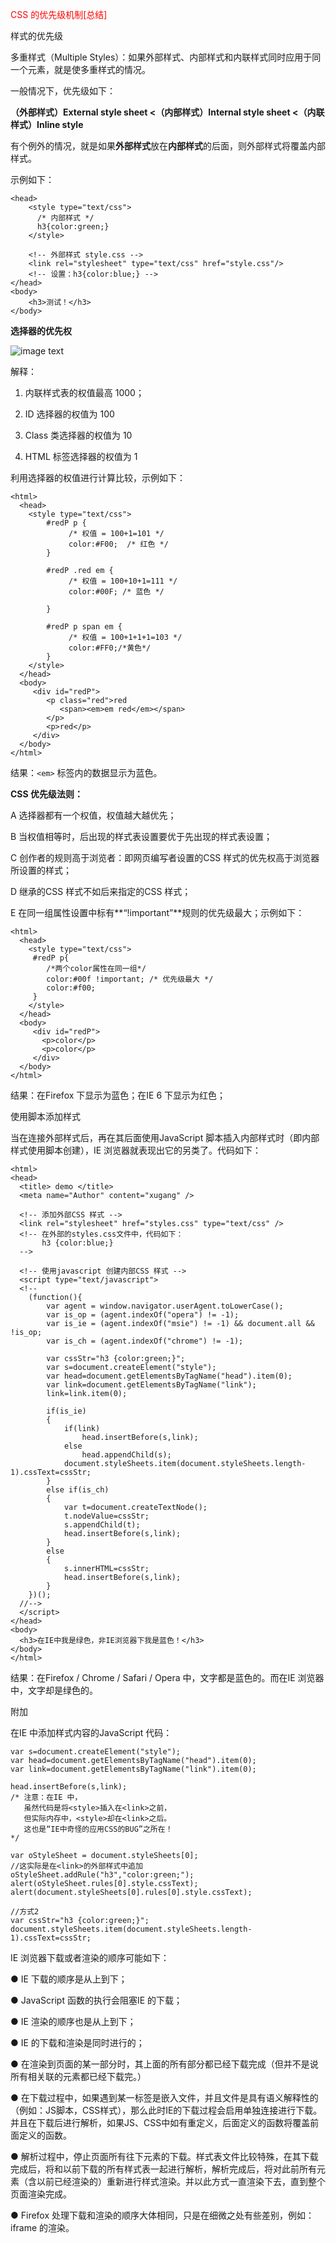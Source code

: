 <font color=red>CSS 的优先级机制[总结]</font>
 

样式的优先级

多重样式（Multiple Styles）：如果外部样式、内部样式和内联样式同时应用于同一个元素，就是使多重样式的情况。

一般情况下，优先级如下：

**（外部样式）External style sheet <（内部样式）Internal style sheet <（内联样式）Inline style**

 

有个例外的情况，就是如果**外部样式**放在**内部样式**的后面，则外部样式将覆盖内部样式。

示例如下：
````
<head>
    <style type="text/css">
      /* 内部样式 */
      h3{color:green;}
    </style>
 
    <!-- 外部样式 style.css -->
    <link rel="stylesheet" type="text/css" href="style.css"/>
    <!-- 设置：h3{color:blue;} -->
</head>
<body>
    <h3>测试！</h3>
</body>
 ````

**选择器的优先权**

 
![image text](https://raw.githubusercontent.com/VillaZhang/img-folder/master/CSS-Priority.png)

 

解释：

1.  内联样式表的权值最高 1000；

2.  ID 选择器的权值为 100

3.  Class 类选择器的权值为 10

4.  HTML 标签选择器的权值为 1

 

利用选择器的权值进行计算比较，示例如下：
````
<html>
  <head>
    <style type="text/css">
        #redP p {
             /* 权值 = 100+1=101 */
             color:#F00;  /* 红色 */
        }
 
        #redP .red em {
             /* 权值 = 100+10+1=111 */
             color:#00F; /* 蓝色 */
 
        }
 
        #redP p span em {
             /* 权值 = 100+1+1+1=103 */
             color:#FF0;/*黄色*/
        }
    </style>
  </head>
  <body>
     <div id="redP">
        <p class="red">red
           <span><em>em red</em></span>
        </p>
        <p>red</p>
     </div>
  </body>
</html>
````
结果：````<em>```` 标签内的数据显示为蓝色。

 

**CSS 优先级法则：**

A  选择器都有一个权值，权值越大越优先；

B  当权值相等时，后出现的样式表设置要优于先出现的样式表设置；

C  创作者的规则高于浏览者：即网页编写者设置的CSS 样式的优先权高于浏览器所设置的样式；

D  继承的CSS 样式不如后来指定的CSS 样式；

E  在同一组属性设置中标有**“!important”**规则的优先级最大；示例如下：
````
<html>
  <head>
    <style type="text/css">
     #redP p{
        /*两个color属性在同一组*/
        color:#00f !important; /* 优先级最大 */
        color:#f00;
     }
    </style>
  </head>
  <body>
     <div id="redP">
       <p>color</p>
       <p>color</p>
     </div>
  </body>
</html>
````
结果：在Firefox 下显示为蓝色；在IE  6 下显示为红色；

 

使用脚本添加样式

当在连接外部样式后，再在其后面使用JavaScript 脚本插入内部样式时（即内部样式使用脚本创建），IE 浏览器就表现出它的另类了。代码如下：
````
<html>
<head>
  <title> demo </title>
  <meta name="Author" content="xugang" />
 
  <!-- 添加外部CSS 样式 -->
  <link rel="stylesheet" href="styles.css" type="text/css" />
  <!-- 在外部的styles.css文件中，代码如下：
       h3 {color:blue;}
  -->
 
  <!-- 使用javascript 创建内部CSS 样式 -->
  <script type="text/javascript">
  <!--
    (function(){
        var agent = window.navigator.userAgent.toLowerCase();
        var is_op = (agent.indexOf("opera") != -1);
        var is_ie = (agent.indexOf("msie") != -1) && document.all && !is_op;
        var is_ch = (agent.indexOf("chrome") != -1);
 
        var cssStr="h3 {color:green;}";
        var s=document.createElement("style");
        var head=document.getElementsByTagName("head").item(0);
        var link=document.getElementsByTagName("link");
        link=link.item(0);
 
        if(is_ie)
        {
            if(link)
                head.insertBefore(s,link);
            else
                head.appendChild(s);
            document.styleSheets.item(document.styleSheets.length-1).cssText=cssStr;
        }
        else if(is_ch)
        {
            var t=document.createTextNode();
            t.nodeValue=cssStr;
            s.appendChild(t);
            head.insertBefore(s,link);
        }
        else
        {
            s.innerHTML=cssStr;
            head.insertBefore(s,link);
        }
    })();
  //-->
  </script>
</head>
<body>
  <h3>在IE中我是绿色，非IE浏览器下我是蓝色！</h3>
</body>
</html>
````
结果：在Firefox / Chrome / Safari / Opera 中，文字都是蓝色的。而在IE 浏览器中，文字却是绿色的。

 

附加

在IE 中添加样式内容的JavaScript 代码：
````
var s=document.createElement("style");
var head=document.getElementsByTagName("head").item(0);
var link=document.getElementsByTagName("link").item(0);
 
head.insertBefore(s,link);
/* 注意：在IE 中，
   虽然代码是将<style>插入在<link>之前，
   但实际内存中，<style>却在<link>之后。
   这也是“IE中奇怪的应用CSS的BUG”之所在！
*/
 
var oStyleSheet = document.styleSheets[0];
//这实际是在<link>的外部样式中追加
oStyleSheet.addRule("h3","color:green;");
alert(oStyleSheet.rules[0].style.cssText);
alert(document.styleSheets[0].rules[0].style.cssText);
 
//方式2
var cssStr="h3 {color:green;}";
document.styleSheets.item(document.styleSheets.length-1).cssText=cssStr;
 ````

IE 浏览器下载或者渲染的顺序可能如下：

●   IE 下载的顺序是从上到下；

●   JavaScript 函数的执行会阻塞IE 的下载；

●   IE 渲染的顺序也是从上到下；

●   IE 的下载和渲染是同时进行的；

●   在渲染到页面的某一部分时，其上面的所有部分都已经下载完成（但并不是说所有相关联的元素都已经下载完。）

●   在下载过程中，如果遇到某一标签是嵌入文件，并且文件是具有语义解释性的（例如：JS脚本，CSS样式），那么此时IE的下载过程会启用单独连接进行下载。并且在下载后进行解析，如果JS、CSS中如有重定义，后面定义的函数将覆盖前面定义的函数。

●   解析过程中，停止页面所有往下元素的下载。样式表文件比较特殊，在其下载完成后，将和以前下载的所有样式表一起进行解析，解析完成后，将对此前所有元素（含以前已经渲染的）重新进行样式渲染。并以此方式一直渲染下去，直到整个页面渲染完成。

●   Firefox 处理下载和渲染的顺序大体相同，只是在细微之处有些差别，例如：iframe 的渲染。
